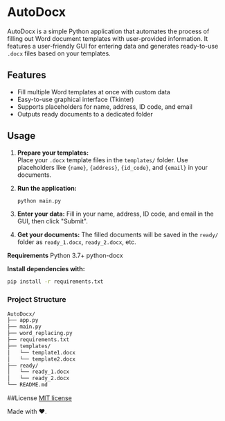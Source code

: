 # AutoDocx

AutoDocx is a simple Python application that automates the process of filling out Word document templates with user-provided information. It features a user-friendly GUI for entering data and generates ready-to-use `.docx` files based on your templates.

## Features

- Fill multiple Word templates at once with custom data
- Easy-to-use graphical interface (Tkinter)
- Supports placeholders for name, address, ID code, and email
- Outputs ready documents to a dedicated folder

## Usage

1. **Prepare your templates:**  
   Place your `.docx` template files in the `templates/` folder. Use placeholders like `{name}`, `{address}`, `{id_code}`, and `{email}` in your documents.

2. **Run the application:**  
   ```sh
   python main.py
   ```
3. **Enter your data:**
Fill in your name, address, ID code, and email in the GUI, then click "Submit".

4. **Get your documents:**
The filled documents will be saved in the `ready/` folder as `ready_1.docx`, `ready_2.docx`, etc.

**Requirements**
Python 3.7+
python-docx

**Install dependencies with:**
```sh
pip install -r requirements.txt
```

### Project Structure
```sh
AutoDocx/
├── app.py
├── main.py
├── word_replacing.py
├── requirements.txt
├── templates/
│   └── template1.docx
│   └── template2.docx
├── ready/ 
│   └── ready_1.docx
│   └── ready_2.docx
└── README.md
```

##License
[MIT license](https://github.com/qannje/auto-docx/blob/master/LICENSE)

Made with ❤️.
